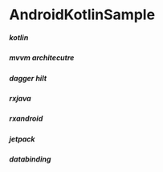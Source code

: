 # AndroidKotlinSample

##### kotlin
##### mvvm architecutre
##### dagger hilt
##### rxjava
##### rxandroid
##### jetpack
##### databinding
